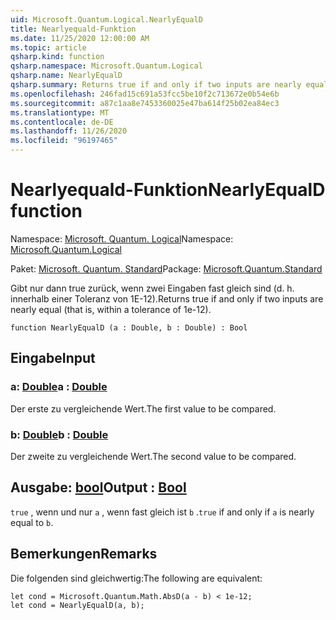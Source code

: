 ```yaml
---
uid: Microsoft.Quantum.Logical.NearlyEqualD
title: Nearlyequald-Funktion
ms.date: 11/25/2020 12:00:00 AM
ms.topic: article
qsharp.kind: function
qsharp.namespace: Microsoft.Quantum.Logical
qsharp.name: NearlyEqualD
qsharp.summary: Returns true if and only if two inputs are nearly equal (that is, within a tolerance of 1e-12).
ms.openlocfilehash: 246fad15c691a53fcc5be10f2c713672e0b54e6b
ms.sourcegitcommit: a87c1aa8e7453360025e47ba614f25b02ea84ec3
ms.translationtype: MT
ms.contentlocale: de-DE
ms.lasthandoff: 11/26/2020
ms.locfileid: "96197465"
---
```

# <a name="nearlyequald-function"></a><span data-ttu-id="66c14-102">Nearlyequald-Funktion</span><span class="sxs-lookup"><span data-stu-id="66c14-102">NearlyEqualD function</span></span>

<span data-ttu-id="66c14-103">Namespace: [Microsoft. Quantum. Logical](xref:Microsoft.Quantum.Logical)</span><span class="sxs-lookup"><span data-stu-id="66c14-103">Namespace: [Microsoft.Quantum.Logical](xref:Microsoft.Quantum.Logical)</span></span>

<span data-ttu-id="66c14-104">Paket: [Microsoft. Quantum. Standard](https://nuget.org/packages/Microsoft.Quantum.Standard)</span><span class="sxs-lookup"><span data-stu-id="66c14-104">Package: [Microsoft.Quantum.Standard](https://nuget.org/packages/Microsoft.Quantum.Standard)</span></span>


<span data-ttu-id="66c14-105">Gibt nur dann true zurück, wenn zwei Eingaben fast gleich sind (d. h. innerhalb einer Toleranz von 1E-12).</span><span class="sxs-lookup"><span data-stu-id="66c14-105">Returns true if and only if two inputs are nearly equal (that is, within a tolerance of 1e-12).</span></span>

```qsharp
function NearlyEqualD (a : Double, b : Double) : Bool
```


## <a name="input"></a><span data-ttu-id="66c14-106">Eingabe</span><span class="sxs-lookup"><span data-stu-id="66c14-106">Input</span></span>

### <a name="a--double"></a><span data-ttu-id="66c14-107">a: [Double](xref:microsoft.quantum.lang-ref.double)</span><span class="sxs-lookup"><span data-stu-id="66c14-107">a : [Double](xref:microsoft.quantum.lang-ref.double)</span></span>

<span data-ttu-id="66c14-108">Der erste zu vergleichende Wert.</span><span class="sxs-lookup"><span data-stu-id="66c14-108">The first value to be compared.</span></span>


### <a name="b--double"></a><span data-ttu-id="66c14-109">b: [Double](xref:microsoft.quantum.lang-ref.double)</span><span class="sxs-lookup"><span data-stu-id="66c14-109">b : [Double](xref:microsoft.quantum.lang-ref.double)</span></span>

<span data-ttu-id="66c14-110">Der zweite zu vergleichende Wert.</span><span class="sxs-lookup"><span data-stu-id="66c14-110">The second value to be compared.</span></span>



## <a name="output--bool"></a><span data-ttu-id="66c14-111">Ausgabe: [bool](xref:microsoft.quantum.lang-ref.bool)</span><span class="sxs-lookup"><span data-stu-id="66c14-111">Output : [Bool](xref:microsoft.quantum.lang-ref.bool)</span></span>

<span data-ttu-id="66c14-112">`true` , wenn und nur `a` , wenn fast gleich ist `b` .</span><span class="sxs-lookup"><span data-stu-id="66c14-112">`true` if and only if `a` is nearly equal to `b`.</span></span>

## <a name="remarks"></a><span data-ttu-id="66c14-113">Bemerkungen</span><span class="sxs-lookup"><span data-stu-id="66c14-113">Remarks</span></span>

<span data-ttu-id="66c14-114">Die folgenden sind gleichwertig:</span><span class="sxs-lookup"><span data-stu-id="66c14-114">The following are equivalent:</span></span>

```Q#
let cond = Microsoft.Quantum.Math.AbsD(a - b) < 1e-12;
let cond = NearlyEqualD(a, b);
```